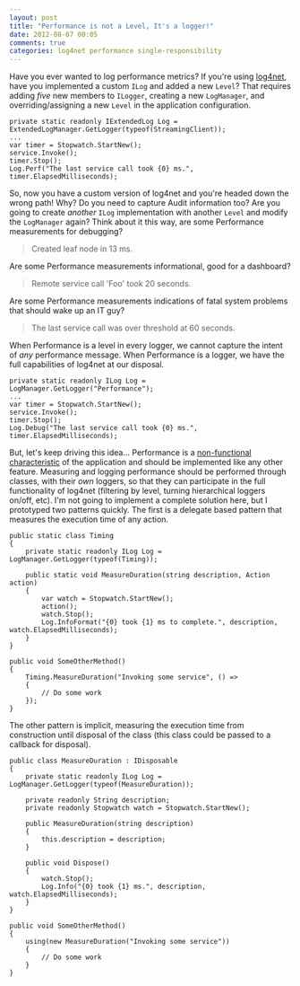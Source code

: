 ```yaml
---
layout: post
title: "Performance is not a Level, It's a logger!"
date: 2012-08-07 00:05
comments: true
categories: log4net performance single-responsibility
---
```


Have you ever wanted to log performance metrics? If you're using [log4net][l], have you implemented a custom `ILog` and added a new `Level`? That requires adding *five* new members to `ILogger`, creating a new `LogManager`, and overriding/assigning a new `Level` in the application configuration.

```
private static readonly IExtendedLog Log = ExtendedLogManager.GetLogger(typeof(StreamingClient)); 
...
var timer = Stopwatch.StartNew(); 
service.Invoke(); 
timer.Stop(); 
Log.Perf("The last service call took {0} ms.", timer.ElapsedMilliseconds);
```

So, now you have a custom version of log4net and you're headed down the wrong path! Why? Do you need to capture Audit information too? Are you going to create *another* `ILog` implementation with another `Level` and modify the `LogManager` again? Think about it this way, are some Performance measurements for debugging?

> Created leaf node in 13 ms.

Are some Performance measurements informational, good for a dashboard?

> Remote service call 'Foo' took 20 seconds.

Are some Performance measurements indications of fatal system problems that should wake up an IT guy?

> The last service call was over threshold at 60 seconds.

When Performance is a level in every logger, we cannot capture the intent of *any* performance message. When Performance is a logger, we have the full capabilities of log4net at our disposal.

```
private static readonly ILog Log = LogManager.GetLogger("Performance"); 
... 
var timer = Stopwatch.StartNew(); 
service.Invoke(); 
timer.Stop(); 
Log.Debug("The last service call took {0} ms.", timer.ElapsedMilliseconds);
```

But, let's keep driving this idea... Performance is a [non-functional characteristic][feat] of the application and should be implemented like any other feature. Measuring and logging performance should be performed through classes, with their *own* loggers, so that they can participate in the full functionality of log4net (filtering by level, turning hierarchical loggers on/off, etc). I'm not going to implement a complete solution here, but I prototyped two patterns quickly. The first is a delegate based pattern that measures the execution time of any action.

```
public static class Timing 
{
    private static readonly ILog Log = LogManager.GetLogger(typeof(Timing)); 

    public static void MeasureDuration(string description, Action action) 
    { 
        var watch = Stopwatch.StartNew(); 
        action(); 
        watch.Stop(); 
        Log.InfoFormat("{0} took {1} ms to complete.", description, watch.ElapsedMilliseconds); 
    } 
} 
```

```
public void SomeOtherMethod() 
{ 
    Timing.MeasureDuration("Invoking some service", () => 
    { 
        // Do some work 
    }); 
} 
```

The other pattern is implicit, measuring the execution time from construction until disposal of the class (this class could be passed to a callback for disposal).

```
public class MeasureDuration : IDisposable 
{ 
    private static readonly ILog Log = LogManager.GetLogger(typeof(MeasureDuration));

    private readonly String description; 
    private readonly Stopwatch watch = Stopwatch.StartNew(); 

    public MeasureDuration(string description) 
    { 
        this.description = description; 
    } 

    public void Dispose() 
    { 
        watch.Stop(); 
        Log.Info("{0} took {1} ms.", description, watch.ElapsedMilliseconds); 
    } 
}
```

```
public void SomeOtherMethod() 
{ 
    using(new MeasureDuration("Invoking some service")) 
    { 
        // Do some work 
    } 
}
```

 [l]: http://logging.apache.org/log4net/
 [feat]: http://www.mockobjects.com/2007/04/test-smell-logging-is-also-feature.html
